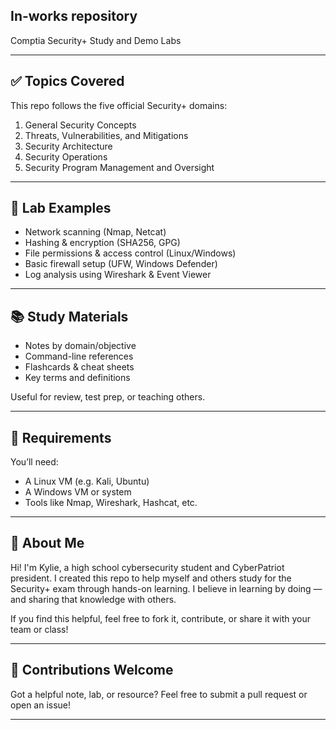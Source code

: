 ## In-works repository

Comptia Security+ Study and Demo Labs

---

## ✅ Topics Covered

This repo follows the five official Security+ domains:

1. General Security Concepts  
2. Threats, Vulnerabilities, and Mitigations  
3. Security Architecture  
4. Security Operations  
5. Security Program Management and Oversight  

---

## 🧪 Lab Examples

- Network scanning (Nmap, Netcat)  
- Hashing & encryption (SHA256, GPG)  
- File permissions & access control (Linux/Windows)  
- Basic firewall setup (UFW, Windows Defender)  
- Log analysis using Wireshark & Event Viewer  


---

## 📚 Study Materials

- Notes by domain/objective  
- Command-line references  
- Flashcards & cheat sheets  
- Key terms and definitions  

Useful for review, test prep, or teaching others.

---

## 📌 Requirements

You’ll need:

- A Linux VM (e.g. Kali, Ubuntu)  
- A Windows VM or system  
- Tools like Nmap, Wireshark, Hashcat, etc.  

---

## 🙋 About Me

Hi! I'm Kylie, a high school cybersecurity student and CyberPatriot president. I created this repo to help myself and others study for the Security+ exam through hands-on learning. I believe in learning by doing — and sharing that knowledge with others.

If you find this helpful, feel free to fork it, contribute, or share it with your team or class!

---


## 🤝 Contributions Welcome

Got a helpful note, lab, or resource? Feel free to submit a pull request or open an issue!

---

